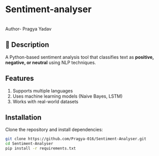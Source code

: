 # Sentiment-analyser
<br>
Author- Pragya Yadav

## 📝 Description
A Python-based sentiment analysis tool that classifies text as **positive, negative, or neutral** using NLP techniques.

##  Features
1. Supports multiple languages  
2. Uses machine learning models (Naive Bayes, LSTM)  
3. Works with real-world datasets  

##  Installation
Clone the repository and install dependencies:
```sh
git clone https://github.com/Pragya-016/Sentiment-Analyser.git
cd Sentiment-Analyser
pip install -r requirements.txt
